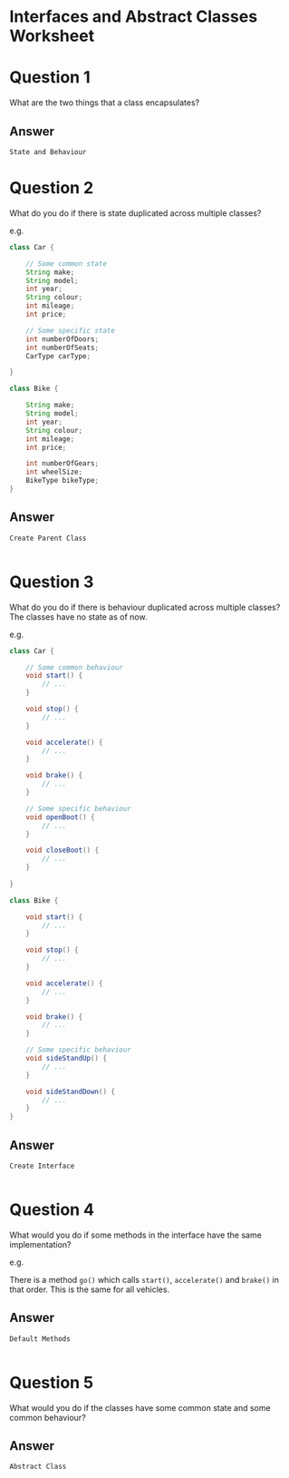 # Interfaces and Abstract Classes Worksheet

# Question 1
What are the two things that a class encapsulates?

## Answer
```
State and Behaviour
```

# Question 2
What do you do if there is state duplicated across multiple classes?

e.g. 

```java
class Car {

    // Some common state
    String make;
    String model;
    int year;
    String colour;
    int mileage;
    int price;

    // Some specific state
    int numberOfDoors;
    int numberOfSeats;
    CarType carType;

}

class Bike {

    String make;
    String model;
    int year;
    String colour;
    int mileage;
    int price;

    int numberOfGears;
    int wheelSize;
    BikeType bikeType;
}
```

## Answer
```
Create Parent Class
```

```java
```

# Question 3
What do you do if there is behaviour duplicated across multiple classes?
The classes have no state as of now.

e.g. 

```java
class Car {

    // Some common behaviour
    void start() {
        // ...
    }

    void stop() {
        // ...
    }

    void accelerate() {
        // ...
    }

    void brake() {
        // ...
    }

    // Some specific behaviour
    void openBoot() {
        // ...
    }

    void closeBoot() {
        // ...
    }
    
}

class Bike {

    void start() {
        // ...
    }

    void stop() {
        // ...
    }

    void accelerate() {
        // ...
    }

    void brake() {
        // ...
    }

    // Some specific behaviour
    void sideStandUp() {
        // ...
    }

    void sideStandDown() {
        // ...
    }
}
```

## Answer
```
Create Interface
```

```java
```

# Question 4
What would you do if some methods in the interface have the same implementation?

e.g. 

There is a method `go()` which calls `start()`, `accelerate()` and `brake()` in that order.
This is the same for all vehicles.

## Answer
```
Default Methods
```

```java
```

# Question 5
What would you do if the classes have some common state and some common behaviour?

## Answer
```
Abstract Class
```

```java

```


